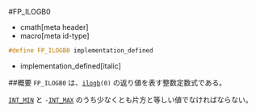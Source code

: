 #FP_ILOGB0
* cmath[meta header]
* macro[meta id-type]

```cpp
#define FP_ILOGB0 implementation_defined
```
* implementation_defined[italic]

##概要
`FP_ILOGB0` は、[`ilogb`](./ilogb.md)`(0)` の返り値を表す整数定数式である。

[`INT_MIN`](/reference/climits/int_min.md) と `-`[`INT_MAX`](/reference/climits/int_max.md) のうち少なくとも片方と等しい値でなければならない。
